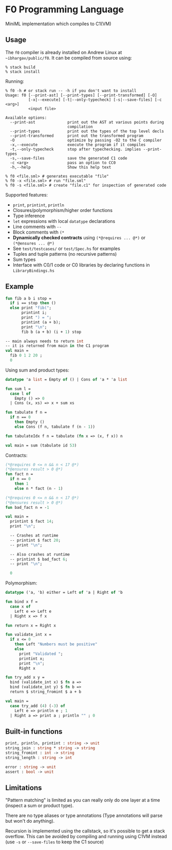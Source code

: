 # F0 Programming Language

MiniML implementation which compiles to C1(VM)

## Usage
The `f0` compiler is already installed on Andrew Linux at `~ibhargav/public/f0`. It can be compiled from source using:
```
% stack build
% stack install 
```

Running:
```
% f0 -h # or stack run -- -h if you don't want to install
Usage: f0 [--print-ast] [--print-types] [--print-transformed] [-O]
          [-x|--execute] [-t|--only-typecheck] [-s|--save-files] [-c <arg>]
          <input file>

Available options:
  --print-ast              print out the AST at various points during
                           compilation
  --print-types            print out the types of the top level decls
  --print-transformed      print out the transformed program
  -O                       optimize by passing -O2 to the C compiler
  -x,--execute             execute the program if it compiles
  -t,--only-typecheck      stop after typechecking. implies --print-types
  -s,--save-files          save the generated C1 code
  -c <arg>                 pass an option to CC0
  -h,--help                Show this help text

% f0 <file.sml> # generates executable "file"
% f0 -x <file.sml> # run "file.sml"
% f0 -s <file.sml> # create "file.c1" for inspection of generated code
```

Supported features:
 - `print`, `printint`, `println`
 - Closures/polymorphism/higher order functions
 - Type inference
 - `let` expressions with local `datatype` declarations
 - Line comments with `--` 
 - Block comments with `(*` 
 - **Dynamically checked contracts** using `(*@requires ... @*)` or `(*@ensures ... @*)` 
 - See `test/testcases/` or `test/Spec.hs` for examples
 - Tuples and tuple patterns (no recursive patterns)
 - Sum types
 - Interface with C0/1 code or C0 libraries by declaring functions in `LibraryBindings.hs`

## Example

```sml
fun fib a b i stop =
  if i == stop then ()
  else print "fib(";
       printint i;
       print ") = ";
       printint (a + b);
       print "\n";
       fib b (a + b) (i + 1) stop

-- main always needs to return int
-- it is returned from main in the C1 program
val main = 
  fib 0 1 2 20 ; 
  0
```

Using sum and product types:
```sml
datatype 'a list = Empty of () | Cons of 'a * 'a list 

fun sum l =
  case l of
    Empty () => 0
  | Cons (x, xs) => x + sum xs

fun tabulate f n =
  if n == 0
    then Empty ()
    else Cons (f n, tabulate f (n - 1))

fun tabulateIdx f n = tabulate (fn x => (x, f x)) n

val main = sum (tabulate id 53)
```

Contracts:
```sml
(*@requires 0 <= n && n < 17 @*)
(*@ensures result > 0 @*)
fun fact n = 
  if n == 0 
    then 1 
    else n * fact (n - 1)

(*@requires 0 <= n && n < 17 @*)
(*@ensures result > 0 @*)
fun bad_fact n = -1

val main = 
  printint $ fact 14;
  print "\n";

  -- Crashes at runtime
  -- printint $ fact 20;
  -- print "\n";

  -- Also crashes at runtime
  -- printint $ bad_fact 6;
  -- print "\n";

  0
```

Polymorphism:
```sml
datatype ('a, 'b) either = Left of 'a | Right of 'b 

fun bind x f = 
  case x of 
    Left e => Left e  
  | Right x => f x

fun return x = Right x 

fun validate_int x = 
  if x <= 0
    then Left "Numbers must be positive"
    else 
      print "Validated ";
      printint x;
      print "\n";
      Right x 

fun try_add x y =
  bind (validate_int x) $ fn a => 
  bind (validate_int y) $ fn b => 
  return $ string_fromint $ a + b 

val main = 
  case try_add (4) (-3) of 
    Left e => println e ; 1
  | Right a => print a ; println "" ; 0
```

## Built-in functions
```sml
print, println, printint : string -> unit 
string_join : string * string -> string
string_fromint : int -> string
string_length : string -> int

error : string -> unit
assert : bool -> unit
```

## Limitations
"Pattern matching" is limited as you can really only
do one layer at a time (inspect a sum or product type).

There are no type aliases or type annotations (Type annotations will parse but won't do anything).

Recursion is implemented using the callstack,
so it's possible to get a stack overflow. This can be avoided by
compiling and running using C1VM instead (use `-s` or `--save-files` to
keep the C1 source)

